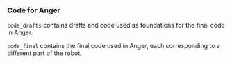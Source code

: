 ### Code for Anger

`code_drafts` contains drafts and code used as foundations for the final code in Anger.

`code_final` contains the final code used in Anger, each corresponding to a different part of the robot.
